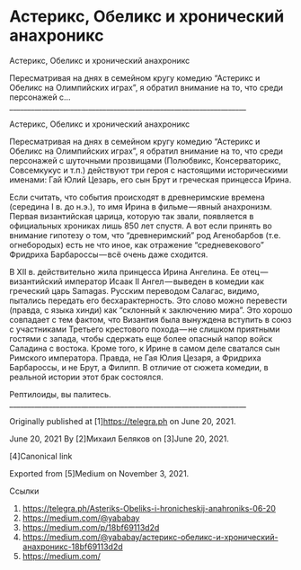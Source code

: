 # Астерикс, Обеликс и хронический анахроникс
Астерикс, Обеликс и хронический анахроникс

   Пересматривая на днях в семейном кругу комедию “Астерикс и Обеликс на
   Олимпийских играх”, я обратил внимание на то, что среди персонажей с…
     __________________________________________________________________

Астерикс, Обеликс и хронический анахроникс

   Пересматривая на днях в семейном кругу комедию “Астерикс и Обеликс на
   Олимпийских играх”, я обратил внимание на то, что среди персонажей с
   шуточными прозвищами (Полюбвикс, Консерваторикс, Совсемкукус и т.п.)
   действуют три героя с настоящими историческими именами: Гай Юлий
   Цезарь, его сын Брут и греческая принцесса Ирина.

   Если считать, что события происходят в древнеримские времена (середина
   I в. до н.э.), то имя Ирина в фильме — явный анахронизм. Первая
   византийская царица, которую так звали, появляется в официальных
   хрониках лишь 850 лет спустя. А вот если принять во внимание гипотезу о
   том, что “древнеримский” род Агенобарбов (т.е. огнебородых) есть не что
   иное, как отражение “средневекового” Фридриха Барбароссы — всё очень
   даже сходится.

   В XII в. действительно жила принцесса Ирина Ангелина. Ее
   отец — византийский император Исаак II Ангел — выведен в комедии как
   греческий царь Samagas. Русским переводом Салагас, видимо, пытались
   передать его бесхарактерность. Это слово можно перевести (правда, с
   языка хинди) как “склонный к заключению мира”. Это хорошо совпадает с
   тем фактом, что Византия была вынуждена вступить в союз с участниками
   Третьего крестового похода — не слишком приятными гостями с запада,
   чтобы сдержать еще более опасный напор войск Саладина с востока. Кроме
   того, к Ирине в самом деле сватался сын Римского императора. Правда, не
   Гая Юлия Цезаря, а Фридриха Барбароссы, и не Брут, а Филипп. В отличие
   от сюжета комедии, в реальной истории этот брак состоялся.

   Рептилоиды, вы палитесь.
     __________________________________________________________________

   Originally published at [1]https://telegra.ph on June 20, 2021.

<time>June 20, 2021</time>
   By [2]Михаил Беляков on [3]June 20, 2021.

   [4]Canonical link

   Exported from [5]Medium on November 3, 2021.

Ссылки

   1. https://telegra.ph/Asteriks-Obeliks-i-hronicheskij-anahroniks-06-20
   2. https://medium.com/@yababay
   3. https://medium.com/p/18bf69113d2d
   4. https://medium.com/@yababay/астерикс-обеликс-и-хронический-анахроникс-18bf69113d2d
   5. https://medium.com/
